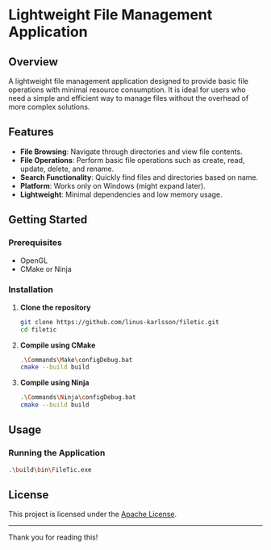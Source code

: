 
# Lightweight File Management Application

## Overview

A lightweight file management application designed to provide basic file operations with minimal resource consumption. It is ideal for users who need a simple and efficient way to manage files without the overhead of more complex solutions.

## Features

- **File Browsing**: Navigate through directories and view file contents.
- **File Operations**: Perform basic file operations such as create, read, update, delete, and rename.
- **Search Functionality**: Quickly find files and directories based on name.
- **Platform**: Works only on Windows (might expand later).
- **Lightweight**: Minimal dependencies and low memory usage.

## Getting Started

### Prerequisites

- OpenGL
- CMake or Ninja

### Installation

1. **Clone the repository**
    ```bash
    git clone https://github.com/linus-karlsson/filetic.git
    cd filetic
    ```

2. **Compile using CMake**
    ```bash
    .\Commands\Make\configDebug.bat
    cmake --build build
    ```

3. **Compile using Ninja**
    ```bash
    .\Commands\Ninja\configDebug.bat
    cmake --build build
    ```

## Usage

### Running the Application

```bash
.\build\bin\FileTic.exe
```

## License

This project is licensed under the [Apache License](LICENSE).

---

Thank you for reading this!
